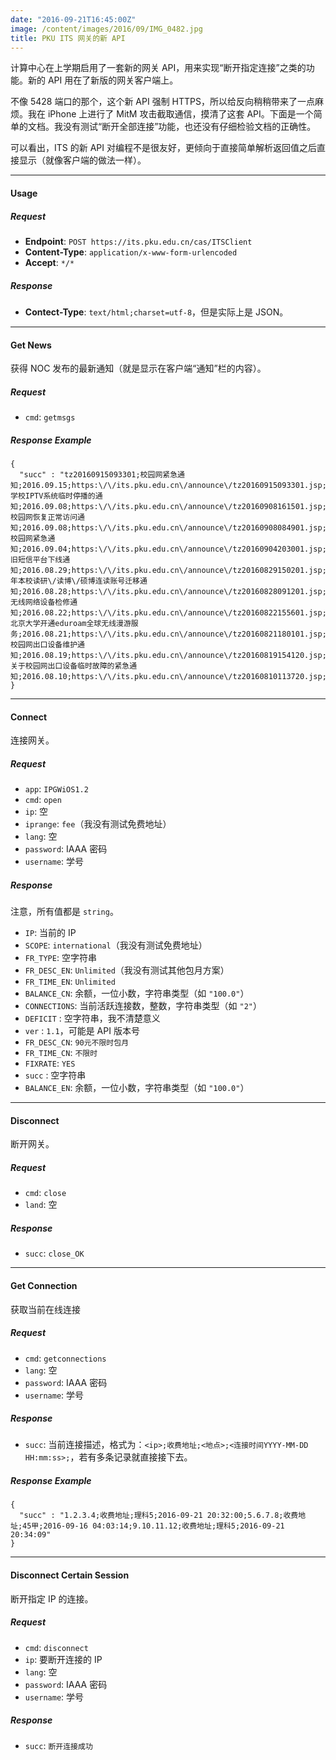 ```yaml
---
date: "2016-09-21T16:45:00Z"
image: /content/images/2016/09/IMG_0482.jpg
title: PKU ITS 网关的新 API
---
```


计算中心在上学期启用了一套新的网关 API，用来实现“断开指定连接”之类的功能。新的 API 用在了新版的网关客户端上。

不像 5428 端口的那个，这个新 API 强制 HTTPS，所以给反向稍稍带来了一点麻烦。我在 iPhone 上进行了 MitM 攻击截取通信，摸清了这套 API。下面是一个简单的文档。我没有测试“断开全部连接”功能，也还没有仔细检验文档的正确性。

可以看出，ITS 的新 API 对编程不是很友好，更倾向于直接简单解析返回值之后直接显示（就像客户端的做法一样）。

---

#### Usage

##### Request

* __Endpoint__: `POST https://its.pku.edu.cn/cas/ITSClient`
* __Content-Type__: `application/x-www-form-urlencoded`
* __Accept__: `*/*`

##### Response

* __Contect-Type__: `text/html;charset=utf-8`，但是实际上是 JSON。

---

#### Get News

获得 NOC 发布的最新通知（就是显示在客户端“通知”栏的内容）。

##### Request

* `cmd`: `getmsgs`

##### Response Example

```
{
  "succ" : "tz20160915093301;校园网紧急通知;2016.09.15;https:\/\/its.pku.edu.cn\/announce\/tz20160915093301.jsp;tz20160908161501;学校IPTV系统临时停播的通知;2016.09.08;https:\/\/its.pku.edu.cn\/announce\/tz20160908161501.jsp;tz20160908084901;校园网恢复正常访问通知;2016.09.08;https:\/\/its.pku.edu.cn\/announce\/tz20160908084901.jsp;tz20160904203001;校园网紧急通知;2016.09.04;https:\/\/its.pku.edu.cn\/announce\/tz20160904203001.jsp;tz20160829150201;旧短信平台下线通知;2016.08.29;https:\/\/its.pku.edu.cn\/announce\/tz20160829150201.jsp;tz20160828091201;2016年本校读研\/读博\/硕博连读账号迁移通知;2016.08.28;https:\/\/its.pku.edu.cn\/announce\/tz20160828091201.jsp;tz20160822155601;无线网络设备检修通知;2016.08.22;https:\/\/its.pku.edu.cn\/announce\/tz20160822155601.jsp;tz20160821180101;北京大学开通eduroam全球无线漫游服务;2016.08.21;https:\/\/its.pku.edu.cn\/announce\/tz20160821180101.jsp;tz20160819154120;校园网出口设备维护通知;2016.08.19;https:\/\/its.pku.edu.cn\/announce\/tz20160819154120.jsp;tz20160810113720;关于校园网出口设备临时故障的紧急通知;2016.08.10;https:\/\/its.pku.edu.cn\/announce\/tz20160810113720.jsp;"
}
```

---

#### Connect

连接网关。

##### Request

* `app`: `IPGWiOS1.2`
* `cmd`: `open`
* `ip`: 空
* `iprange`: `fee`（我没有测试免费地址）
* `lang`: 空
* `password`: IAAA 密码
* `username`: 学号

##### Response

注意，所有值都是 `string`。

* `IP`: 当前的 IP
* `SCOPE`: `international`（我没有测试免费地址）
* `FR_TYPE`: 空字符串
* `FR_DESC_EN`: `Unlimited`（我没有测试其他包月方案）
* `FR_TIME_EN`: `Unlimited`
* `BALANCE_CN`: 余额，一位小数，字符串类型（如 `"100.0"`）
* `CONNECTIONS`: 当前活跃连接数，整数，字符串类型（如 `"2"`）
* `DEFICIT` : 空字符串，我不清楚意义
* `ver` : `1.1`，可能是 API 版本号
* `FR_DESC_CN`: `90元不限时包月`
* `FR_TIME_CN`: `不限时`
* `FIXRATE`: `YES`
* `succ` : 空字符串
* `BALANCE_EN`: 余额，一位小数，字符串类型（如 `"100.0"`）

---

#### Disconnect

断开网关。

##### Request

* `cmd`: `close`
* `land`: 空

##### Response

* `succ`: `close_OK`

---

#### Get Connection

获取当前在线连接

##### Request

* `cmd`: `getconnections`
* `lang`: 空
* `password`: IAAA 密码
* `username`: 学号

##### Response

* `succ`: 当前连接描述，格式为：`<ip>;收费地址;<地点>;<连接时间YYYY-MM-DD HH:mm:ss>;`，若有多条记录就直接接下去。

##### Response Example

```
{
  "succ" : "1.2.3.4;收费地址;理科5;2016-09-21 20:32:00;5.6.7.8;收费地址;45甲;2016-09-16 04:03:14;9.10.11.12;收费地址;理科5;2016-09-21 20:34:09"
}
```

---

#### Disconnect Certain Session

断开指定 IP 的连接。

##### Request

* `cmd`: `disconnect`
* `ip`: 要断开连接的 IP
* `lang`: 空
* `password`: IAAA 密码
* `username`: 学号

##### Response

* `succ`: `断开连接成功`